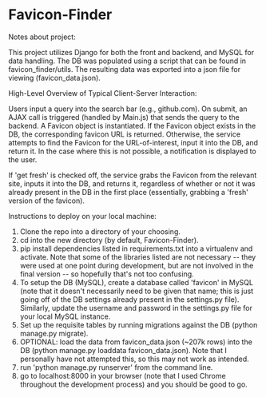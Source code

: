 # Favicon-Finder

Notes about project:

This project utilizes Django for both the front and backend, and MySQL for data handling.
The DB was populated using a script that can be found in favicon_finder/utils. The resulting data was exported into a json file for viewing (favicon_data.json).

High-Level Overview of Typical Client-Server Interaction:

Users input a query into the search bar (e.g., github.com). On submit, an AJAX call is triggered (handled by Main.js) that sends the query to the backend. A Favicon object is instantiated. If the Favicon object exists in the DB, the corresponding favicon URL is returned. Otherwise, the service attempts to find the Favicon for the URL-of-interest, input it into the DB, and return it. In the case where this is not possible, a notification is displayed to the user.

If 'get fresh' is checked off, the service grabs the Favicon from the relevant site, inputs it into the DB, and returns it, regardless of whether or not it was already present in the DB in the first place (essentially, grabbing a 'fresh' version of the favicon).

Instructions to deploy on your local machine:
1. Clone the repo into a directory of your choosing.
2. cd into the new directory (by default, Favicon-Finder).
3. pip install dependencies listed in requirements.txt into a virtualenv and activate. Note that some of the libraries listed are not necessary -- they were used at one point during development, but are not involved in the final version -- so hopefully that's not too confusing.
4. To setup the DB (MySQL), create a database called 'favicon' in MySQL (note that it doesn't necessarily need to be given that name; this is just going off of the DB settings already present in the settings.py file). Similarly, update the username and password in the settings.py file for your local MySQL instance.
5. Set up the requisite tables by running migrations against the DB (python manage.py migrate).
6. OPTIONAL: load the data from favicon_data.json (~207k rows) into the DB (python manage.py loaddata favicon_data.json). Note that I personally have not attempted this, so this may not work as intended.
7. run 'python manage.py runserver' from the command line.
8. go to localhost:8000 in your browser (note that I used Chrome throughout the development process) and you should be good to go.
